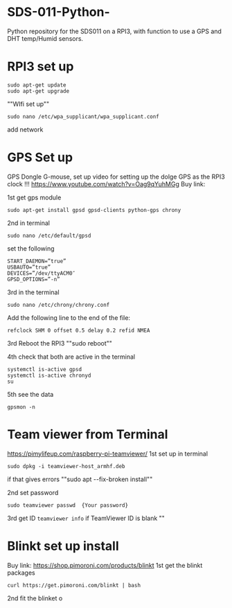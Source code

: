 # SDS-011-Python-
Python repository for the SDS011 on a RPI3, with function to use a GPS and DHT temp/Humid sensors. 






# RPI3 set up 
```
sudo apt-get update
sudo apt-get upgrade
```


""WIfi set up"" 
```
sudo nano /etc/wpa_supplicant/wpa_supplicant.conf
```
add network





# GPS Set up 
GPS Dongle G-mouse, set up video for setting up the dolge GPS as the RPI3 clock !!!
https://www.youtube.com/watch?v=Oag9qYuhMGg
Buy link:

1st get gps module
```
sudo apt-get install gpsd gpsd-clients python-gps chrony
```
2nd  in terminal 
```
sudo nano /etc/default/gpsd
```
set the following
``` 
START_DAEMON=”true”
USBAUTO=”true”
DEVICES=”/dev/ttyACM0″
GPSD_OPTIONS=”-n”
```
3rd  in the terminal 
```
sudo nano /etc/chrony/chrony.conf
```
Add the following line to the end of the file:

```
refclock SHM 0 offset 0.5 delay 0.2 refid NMEA
```
3rd Reboot the RPI3 ""sudo reboot""

4th  check that both are active in the terminal
```
systemctl is-active gpsd
systemctl is-active chronyd
su
```
5th see the data
```
gpsmon -n
```



# Team viewer from Terminal 
https://pimylifeup.com/raspberry-pi-teamviewer/
1st set up  in terminal 
```
sudo dpkg -i teamviewer-host_armhf.deb
```
if that gives errors ""sudo apt --fix-broken install""

2nd set password 
```
sudo teamviewer passwd  {Your password}
```


3rd get ID
```teamviewer info```
if  TeamViewer ID is blank ""



# Blinkt set up install
Buy link: https://shop.pimoroni.com/products/blinkt
1st get the blinkt packages  
```
curl https://get.pimoroni.com/blinkt | bash
```
2nd fit the blinket o

